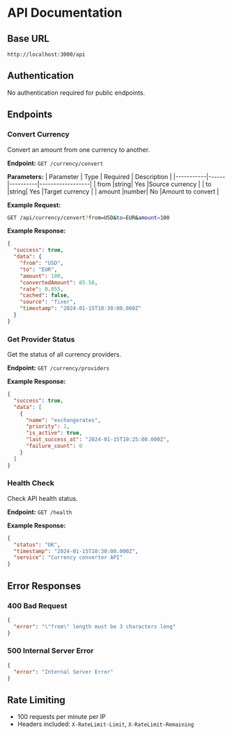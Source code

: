 # API Documentation

## Base URL
```
http://localhost:3000/api
```

## Authentication
No authentication required for public endpoints.

## Endpoints

### Convert Currency
Convert an amount from one currency to another.

**Endpoint:** `GET /currency/convert`

**Parameters:**
| Parameter | Type | Required | Description      |
|-----------|------|----------|------------------|
| from      |string|    Yes   |Source currency   |
| to        |string|    Yes   |Target currency   |
| amount    |number|    No    |Amount to convert |

**Example Request:**
```bash
GET /api/currency/convert?from=USD&to=EUR&amount=100
```

**Example Response:**
```json
{
  "success": true,
  "data": {
    "from": "USD",
    "to": "EUR",
    "amount": 100,
    "convertedAmount": 85.50,
    "rate": 0.855,
    "cached": false,
    "source": "fixer",
    "timestamp": "2024-01-15T10:30:00.000Z"
  }
}
```

### Get Provider Status
Get the status of all currency providers.

**Endpoint:** `GET /currency/providers`

**Example Response:**
```json
{
  "success": true,
  "data": [
    {
      "name": "exchangerates",
      "priority": 1,
      "is_active": true,
      "last_success_at": "2024-01-15T10:25:00.000Z",
      "failure_count": 0
    }
  ]
}
```

### Health Check
Check API health status.

**Endpoint:** `GET /health`

**Example Response:**
```json
{
  "status": "OK",
  "timestamp": "2024-01-15T10:30:00.000Z",
  "service": "Currency converter API"
}
```

## Error Responses

### 400 Bad Request
```json
{
  "error": "\"from\" length must be 3 characters long"
}
```

### 500 Internal Server Error
```json
{
  "error": "Internal Server Error"
}
```

## Rate Limiting
- 100 requests per minute per IP
- Headers included: `X-RateLimit-Limit`, `X-RateLimit-Remaining`